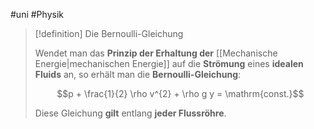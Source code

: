#uni #Physik 

> [!definition] Die Bernoulli-Gleichung
> 
> Wendet man das **Prinzip der Erhaltung der** [[Mechanische Energie|mechanischen Energie]] auf die **Strömung** eines **idealen Fluids** an, so erhält man die **Bernoulli-Gleichung**:
> 
> $$p + \frac{1}{2} \rho v^{2} + \rho g y = \mathrm{const.}$$
> 
> Diese Gleichung **gilt** entlang **jeder Flussröhre**.